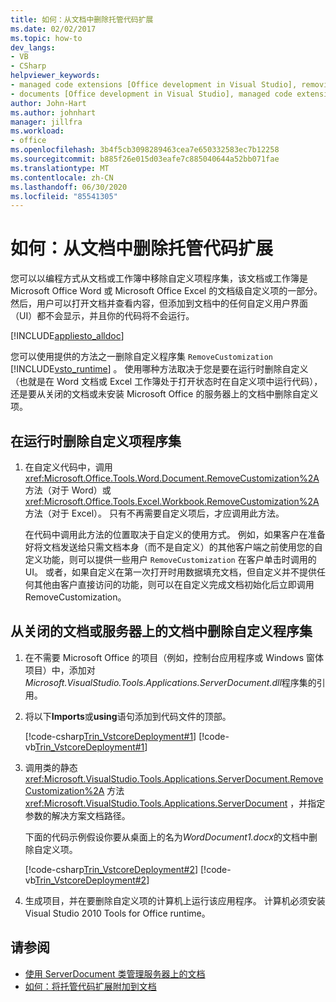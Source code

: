 ```yaml
---
title: 如何：从文档中删除托管代码扩展
ms.date: 02/02/2017
ms.topic: how-to
dev_langs:
- VB
- CSharp
helpviewer_keywords:
- managed code extensions [Office development in Visual Studio], removing
- documents [Office development in Visual Studio], managed code extensions
author: John-Hart
ms.author: johnhart
manager: jillfra
ms.workload:
- office
ms.openlocfilehash: 3b4f5cb3098289463cea7e650332583ec7b12258
ms.sourcegitcommit: b885f26e015d03eafe7c885040644a52bb071fae
ms.translationtype: MT
ms.contentlocale: zh-CN
ms.lasthandoff: 06/30/2020
ms.locfileid: "85541305"
---
```

# <a name="how-to-remove-managed-code-extensions-from-documents"></a>如何：从文档中删除托管代码扩展
  您可以以编程方式从文档或工作簿中移除自定义项程序集，该文档或工作簿是 Microsoft Office Word 或 Microsoft Office Excel 的文档级自定义项的一部分。 然后，用户可以打开文档并查看内容，但添加到文档中的任何自定义用户界面（UI）都不会显示，并且你的代码将不会运行。

 [!INCLUDE[appliesto_alldoc](../vsto/includes/appliesto-alldoc-md.md)]

 您可以使用提供的方法之一删除自定义程序集 `RemoveCustomization` [!INCLUDE[vsto_runtime](../vsto/includes/vsto-runtime-md.md)] 。 使用哪种方法取决于您是要在运行时删除自定义（也就是在 Word 文档或 Excel 工作簿处于打开状态时在自定义项中运行代码），还是要从关闭的文档或未安装 Microsoft Office 的服务器上的文档中删除自定义项。

## <a name="to-remove-the-customization-assembly-at-run-time"></a>在运行时删除自定义项程序集

1. 在自定义代码中，调用 <xref:Microsoft.Office.Tools.Word.Document.RemoveCustomization%2A> 方法（对于 Word）或 <xref:Microsoft.Office.Tools.Excel.Workbook.RemoveCustomization%2A> 方法（对于 Excel）。 只有不再需要自定义项后，才应调用此方法。

     在代码中调用此方法的位置取决于自定义的使用方式。 例如，如果客户在准备好将文档发送给只需文档本身（而不是自定义）的其他客户端之前使用您的自定义功能，则可以提供一些用户 `RemoveCustomization` 在客户单击时调用的 UI。 或者，如果自定义在第一次打开时用数据填充文档，但自定义并不提供任何其他由客户直接访问的功能，则可以在自定义完成文档初始化后立即调用 RemoveCustomization。

## <a name="to-remove-the-customization-assembly-from-a-closed-document-or-a-document-on-a-server"></a>从关闭的文档或服务器上的文档中删除自定义程序集

1. 在不需要 Microsoft Office 的项目（例如，控制台应用程序或 Windows 窗体项目）中，添加对*Microsoft.VisualStudio.Tools.Applications.ServerDocument.dll*程序集的引用。

2. 将以下**Imports**或**using**语句添加到代码文件的顶部。

     [!code-csharp[Trin_VstcoreDeployment#1](../vsto/codesnippet/CSharp/Trin_VstcoreDeploymentCS/Program.cs#1)]
     [!code-vb[Trin_VstcoreDeployment#1](../vsto/codesnippet/VisualBasic/Trin_VstcoreDeploymentVB/Program.vb#1)]

3. 调用类的静态 <xref:Microsoft.VisualStudio.Tools.Applications.ServerDocument.RemoveCustomization%2A> 方法 <xref:Microsoft.VisualStudio.Tools.Applications.ServerDocument> ，并指定参数的解决方案文档路径。

     下面的代码示例假设你要从桌面上的名为*WordDocument1.docx*的文档中删除自定义项。

     [!code-csharp[Trin_VstcoreDeployment#2](../vsto/codesnippet/CSharp/Trin_VstcoreDeploymentCS/Program.cs#2)]
     [!code-vb[Trin_VstcoreDeployment#2](../vsto/codesnippet/VisualBasic/Trin_VstcoreDeploymentVB/Program.vb#2)]

4. 生成项目，并在要删除自定义项的计算机上运行该应用程序。 计算机必须安装 Visual Studio 2010 Tools for Office runtime。

## <a name="see-also"></a>请参阅
- [使用 ServerDocument 类管理服务器上的文档](../vsto/managing-documents-on-a-server-by-using-the-serverdocument-class.md)
- [如何：将托管代码扩展附加到文档](../vsto/how-to-attach-managed-code-extensions-to-documents.md)
